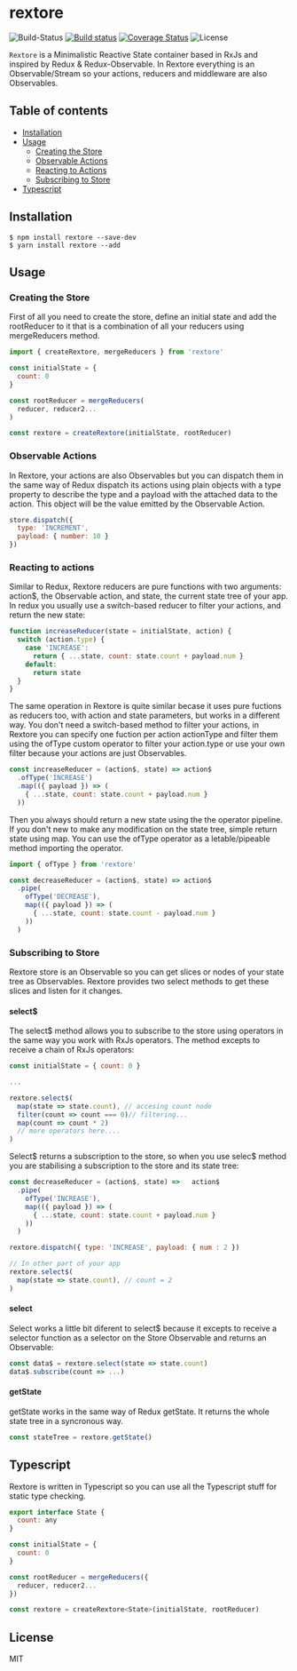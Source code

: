 # rextore

![Build-Status](https://travis-ci.org/pmagaz/rextore.svg?branch=master)
[![Build status](https://ci.appveyor.com/api/projects/status/2tkhjyqj01h1pa8x?svg=true
)](https://ci.appveyor.com/project/pmagaz/rextore)
[![Coverage Status](https://coveralls.io/repos/github/pmagaz/rextore/badge.svg?branch=master)](https://coveralls.io/github/pmagaz/rextore?branch=master)
![License](https://img.shields.io/badge/license-MIT-blue.svg)

`Rextore` is a Minimalistic Reactive State container based in RxJs and inspired by Redux & Redux-Observable. In Rextore everything is an Observable/Stream so your actions, reducers and middleware are also Observables. 

## Table of contents

- [Installation](#installation)
- [Usage](#usage)
  - [Creating the Store](#creating-the-store)
  - [Observable Actions](#observable-actions)
  - [Reacting to Actions](#reacting-to-actions)
  - [Subscribing to Store](#subscribing-to-store)
- [Typescript](#typescript)


## Installation


```
$ npm install rextore --save-dev
$ yarn install rextore --add
```

## Usage

### Creating the Store

First of all you need to create the store, define an initial state and add the rootReducer to it that is a combination of all your reducers using mergeReducers method. 

```javascript
import { createRextore, mergeReducers } from 'rextore'

const initialState = {
  count: 0
}

const rootReducer = mergeReducers(
  reducer, reducer2...
)

const rextore = createRextore(initialState, rootReducer)
```

### Observable Actions

In Rextore, your actions are also Observables but you can dispatch them in the same way of Redux dispatch its actions using plain objects with a type property to describe the type and a payload with the attached data to the action. This object will be the value emitted by the Observable Action.

```javascript
store.dispatch({
  type: 'INCREMENT',
  payload: { number: 10 }
})
```

### Reacting to actions

Similar to Redux, Rextore reducers are pure functions with two arguments: action$, the Observable action, and state, the current state tree of your app. In redux you usually use a switch-based reducer to filter your actions, and return the new state:

```javascript
function increaseReducer(state = initialState, action) {
  switch (action.type) {
    case 'INCREASE':
      return { ...state, count: state.count + payload.num }
    default:
      return state
  }
}
```

 The same operation in Rextore is quite similar becase it uses pure fuctions as reducers too, with action and state parameters, but works in a different way. You don't need a switch-based method to filter your actions, in Rextore you can specify one fuction per action actionType and filter them using the ofType custom operator to filter your action.type or use your own filter because your actions are just Observables.

```javascript
const increaseReducer = (action$, state) => action$
  .ofType('INCREASE')
  .map(({ payload }) => (
    { ...state, count: state.count + payload.num }
  ))
```
Then you always should return a new state using the the operator pipeline. If you don't new to make any modification on the state tree, simple return state using map. You can use the ofType operator as a letable/pipeable method importing the operator.

```javascript
import { ofType } from 'rextore'

const decreaseReducer = (action$, state) => action$
  .pipe(
    ofType('DECREASE'),
    map(({ payload }) => (
      { ...state, count: state.count - payload.num }
    ))
  )
```

### Subscribing to Store

Rextore store is an Observable so you can get slices or nodes of your state tree as Observables. Rextore provides two select methods to get these slices and listen for it changes.

#### select$

The select$ method allows you to subscribe to the store using operators in the same way you work with RxJs operators. The method excepts to receive a chain of RxJs operators: 

```javascript
const initialState = { count: 0 }

...

rextore.select$(
  map(state => state.count), // accesing count node
  filter(count => count === 0)// filtering...
  map(count => count * 2)
  // more operators here....
)
```

Select$ returns a subscription to the store, so when you use selec$ method you are stabilising a subscription to the store and its state tree:

```javascript
const decreaseReducer = (action$, state) =>   action$
  .pipe(
    ofType('INCREASE'),
    map(({ payload }) => (
      { ...state, count: state.count + payload.num }
    ))
  )

rextore.dispatch({ type: 'INCREASE', payload: { num : 2 })

// In other part of your app
rextore.select$(
  map(state => state.count), // count = 2
)
```

#### select

Select works a little bit diferent to select$ because it excepts to receive a selector function as a selector on the Store Observable and returns an Observable:

```javascript
const data$ = rextore.select(state => state.count)
data$.subscribe(count => ...)
```


#### getState

getState works in the same way of Redux getState. It returns the whole state tree in a syncronous way.


```javascript
const stateTree = rextore.getState()
```

## Typescript

Rextore is written in Typescript so you can use all the Typescript stuff for static type checking.

```javascript
export interface State {
  count: any
}

const initialState = {
  count: 0
}

const rootReducer = mergeReducers({
  reducer, reducer2...
})

const rextore = createRextore<State>(initialState, rootReducer)
``` 

## License

MIT